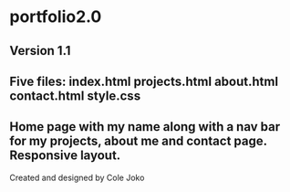 # portfolio2.0
**Version 1.1**
---
Five files:
index.html
projects.html
about.html
contact.html
style.css
---
Home page with my name along with a nav bar for my projects, about me and contact page. Responsive layout.
---
Created and designed by Cole Joko